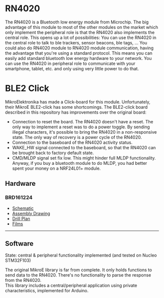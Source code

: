 # RN4020
The RN4020 is a Bluetooth low energy module from Microchip.  The big advantage of this module to most of the other modules on the market which only implement the peripheral role is that the RN4020 also implements the central role.  This opens up a lot of possibilities: You can use the RN4020 in the central role to talk to ble trackers, sensor beacons, ble tags, ...  You could also do RN4020 module to RN4020 module communication, having the advantage that you're using a standard protocol.  This means you can easily add standard bluetooth low energy hardware to your network.  You can use the RN4020 in peripheral role to communicate with your smartphone, tablet, etc. and only using very little power to do that.

# BLE2 Click
MikroElektronika has made a Click-board for this module.  Unfortunately, their MikroE BLE2-click has some shortcomings.  The BLE2-click board described in this repository has improvements over the original board:
* Connection to reset the board.  The RN4020 doesn't have a reset.  The only way to implement a reset was to do a power toggle.  By sending illegal characters, it's possible to bring the RN4020 in a non-responsive state.  The only way of recovery is a power cycle of the RN4020.
* Connection to the baseboard of the RN4020 activity status.
* WAKE_HW signal connected to the baseboard, so that the RN4020 can be brought back to factory default state.
* CMD/MLDP signal set fix low.  This might hinder full MLDP functionality.  Anyway, if you buy a bluetooth module to do MLDP, you had better spent your money on a NRF24L01+ module.

## Hardware
### BRD161224
* [Schematic](https://drive.google.com/open?id=0B5_mAlpV8IjvNDhhZ1VFa0pTalE)
* [Assembly Drawing](https://drive.google.com/open?id=0B5_mAlpV8IjvUFloZ0N6MFRrYnM)
* [Drill Plan](https://drive.google.com/open?id=0B5_mAlpV8IjvWHlsd1NfR2djTkU)
* [Films](https://drive.google.com/open?id=0B5_mAlpV8IjvTHRYaU1Lb0hmRk0)

---

## Software

State: central & peripheral functionality implemented (and tested on Nucleo STM32F103)

The original MikroE library is far from complete.  It only holds functions to send data to the RN4020.  There's no functionality to parse the response from the RN4020.  
This library includes a central/peripheral application using private characteristics, implemented for Arduino.
